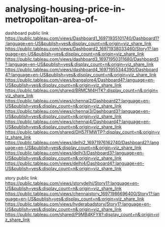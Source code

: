 # analysing-housing-price-in-metropolitan-area-of-

dashboard public link
https://public.tableau.com/views/Dashboard1_16971935101740/Dashboard1?:language=en-US&publish=yes&:display_count=n&:origin=viz_share_link
https://public.tableau.com/views/Dashboard2_16971938033460/Story1?:language=en-US&publish=yes&:display_count=n&:origin=viz_share_link
https://public.tableau.com/views/dashboard3_16971950311680/Dashboard3?:language=en-US&publish=yes&:display_count=n&:origin=viz_share_link
https://public.tableau.com/views/dashboard4_16971955344390/Dashboard4?:language=en-US&publish=yes&:display_count=n&:origin=viz_share_link
https://public.tableau.com/views/bangalore4/Dashboard4?:language=en-US&publish=yes&:display_count=n&:origin=viz_share_link
https://public.tableau.com/shared/BRMCM4HTK?:display_count=n&:origin=viz_share_link
https://public.tableau.com/views/chennai2/Dashboard2?:language=en-US&publish=yes&:display_count=n&:origin=viz_share_link
https://public.tableau.com/views/chennai3/Dashboard3?:language=en-US&publish=yes&:display_count=n&:origin=viz_share_link
https://public.tableau.com/views/chennai4/Dashboard4?:language=en-US&publish=yes&:display_count=n&:origin=viz_share_link
https://public.tableau.com/shared/DH57FMWTP?:display_count=n&:origin=viz_share_link
https://public.tableau.com/views/delhi2_16971976162740/Dashboard2?:language=en-US&publish=yes&:display_count=n&:origin=viz_share_link
https://public.tableau.com/views/delhi3/Dashboard3?:language=en-US&publish=yes&:display_count=n&:origin=viz_share_link
https://public.tableau.com/views/delhi4/Dashboard4?:language=en-US&publish=yes&:display_count=n&:origin=viz_share_link

story public link
https://public.tableau.com/views/storydelhi/Story1?:language=en-US&publish=yes&:display_count=n&:origin=viz_share_link
https://public.tableau.com/views/chennaistory_16971986696400/Story1?:language=en-US&publish=yes&:display_count=n&:origin=viz_share_link
https://public.tableau.com/views/hyderabadstory/Story1?:language=en-US&publish=yes&:display_count=n&:origin=viz_share_link
https://public.tableau.com/shared/P9MB4KFY8?:display_count=n&:origin=viz_share_link
